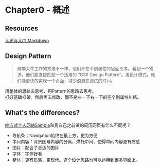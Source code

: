 # Chapter0 - 概述
## Resources
[认识与入门 Markdown](http://sspai.com/25137)
## Design Pattern
> 前端大牛工作的方法不一样。他们不在个别属性的层面思考。看到一个需求，他们能直接匹配一个适用的 “CSS Design Pattern”。用设计模式，他们能更快的实现一个页面，减少浪费在调试的时间。

用整体的思路去思考，用Pattern的思路去思考。  
打好基础框架，然后再去修改，而不是左一下右一下的在个别属性纠结。

## What's the differences?
[响应式个人网站Sample](http://profile-sample.strikingly.com/)和我自己之前做的简历网页有什么不同呢？
- 导航条：Navigation始终在最上方，更为方便
- 中间内容：背景图与内容的分离，烘托中间，使得中间内容更有质感
- 图片：配合了合适的图片
- 字体：字体好看
- 整体：更有质感，更现代。这个设计思路也可以运用到很多界面上。